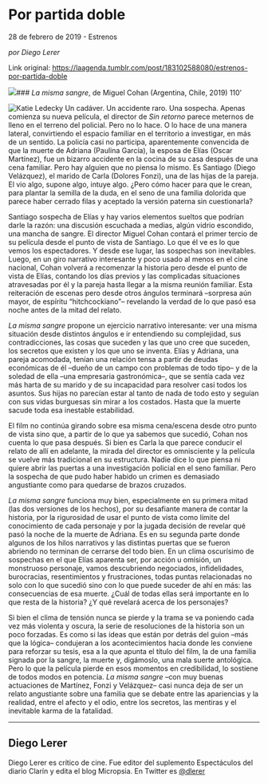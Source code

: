 # Por partida doble



28 de febrero de 2019 - Estrenos

_por Diego Lerer_

Link original: https://laagenda.tumblr.com/post/183102588080/estrenos-por-partida-doble

![](https://64.media.tumblr.com/5021ca6a7a1f985e3af6ab99602984a2/a82782f5ecc079ee-5f/s500x750/568061bff52d789ca4b38a96cdc7a9e9a9d7f267.jpg)### *La misma sangre*, de Miguel Cohan (Argentina, Chile, 2019) 110’

![Katie Ledecky](https://64.media.tumblr.com/8bf709716caa2ec8d41c87449789ff7e/a82782f5ecc079ee-8c/s400x600/63e54356c6da7c1ef7a0f832cf0af851c5da45e8.jpg)
Un cadáver. Un accidente raro. Una sospecha. Apenas comienza su nueva película, el director de *Sin retorno* parece meternos de lleno en el terreno del policial. Pero no lo hace. O lo hace de una manera lateral, convirtiendo el espacio familiar en el territorio a investigar, en más de un sentido. La policía casi no participa, aparentemente convencida de que la muerte de Adriana (Paulina García), la esposa de Elías (Oscar Martínez), fue un bizarro accidente en la cocina de su casa después de una cena familiar. Pero hay alguien que no piensa lo mismo. Es Santiago (Diego Velázquez), el marido de Carla (Dolores Fonzi), una de las hijas de la pareja. El vio algo, supone algo, intuye algo. ¿Pero cómo hacer para que le crean, para plantar la semilla de la duda, en el seno de una familia dolorida que parece haber cerrado filas y aceptado la versión paterna sin cuestionarla?

Santiago sospecha de Elías y hay varios elementos sueltos que podrían darle la razón: una discusión escuchada a medias, algún vidrio escondido, una mancha de sangre. El director Miguel Cohan contará el primer tercio de su película desde el punto de vista de Santiago. Lo que él ve es lo que vemos los espectadores. Y desde ese lugar, las sospechas son inevitables. Luego, en un giro narrativo interesante y poco usado al menos en el cine nacional, Cohan volverá a recomenzar la historia pero desde el punto de vista de Elías, contando los días previos y las complicadas situaciones atravesadas por él y la pareja hasta llegar a la misma reunión familiar. Esta reiteración de escenas pero desde otros ángulos terminará –sorpresa aún mayor, de espíritu “hitchcockiano”– revelando la verdad de lo que pasó esa noche antes de la mitad del relato.

*La misma sangre* propone un ejercicio narrativo interesante: ver una misma situación desde distintos ángulos e ir entendiendo su complejidad, sus contradicciones, las cosas que suceden y las que uno cree que suceden, los secretos que existen y los que uno se inventa. Elías y Adriana, una pareja acomodada, tenían una relación tensa a partir de deudas económicas de él –dueño de un campo con problemas de todo tipo– y de la soledad de ella –una empresaria gastronómica–, que se sentía cada vez más harta de su marido y de su incapacidad para resolver casi todos los asuntos. Sus hijas no parecían estar al tanto de nada de todo esto y seguían con sus vidas burguesas sin mirar a los costados. Hasta que la muerte sacude toda esa inestable estabilidad.

El film no continúa girando sobre esa misma cena/escena desde otro punto de vista sino que, a partir de lo que ya sabemos que sucedió, Cohan nos cuenta lo que pasa después. Si bien es Carla la que parece conducir el relato de allí en adelante, la mirada del director es omnisciente y la película se vuelve más tradicional en su estructura. Nadie dice lo que piensa ni quiere abrir las puertas a una investigación policial en el seno familiar. Pero la sospecha de que pudo haber habido un crimen es demasiado angustiante como para quedarse de brazos cruzados.

*La misma sangre* funciona muy bien, especialmente en su primera mitad (las dos versiones de los hechos), por su desafiante manera de contar la historia, por la rigurosidad de usar el punto de vista como límite del conocimiento de cada personaje y por la jugada decisión de revelar qué pasó la noche de la muerte de Adriana. Es en su segunda parte donde algunos de los hilos narrativos y las distintas puertas que se fueron abriendo no terminan de cerrarse del todo bien. En un clima oscurísimo de sospechas en el que Elías aparenta ser, por acción u omisión, un monstruoso personaje, vamos descubriendo negociados, infidelidades, burocracias, resentimientos y frustraciones, todas puntas relacionadas no solo con lo que sucedió sino con lo que puede suceder de ahí en más: las consecuencias de esa muerte. ¿Cuál de todas ellas será importante en lo que resta de la historia? ¿Y qué revelará acerca de los personajes?

Si bien el clima de tensión nunca se pierde y la trama se va poniendo cada vez más violenta y oscura, la serie de resoluciones de la historia son un poco forzadas. Es como si las ideas que están por detrás del guion –más que la lógica– condujeran a los acontecimientos hacia donde les conviene para reforzar su tesis, esa a la que apunta el título del film, la de una familia signada por la sangre, la muerte y, digámoslo, una mala suerte antológica. Pero lo que la película pierde en esos momentos en credibilidad, lo sostiene de todos modos en potencia. *La misma sangre* –con muy buenas actuaciones de Martínez, Fonzi y Velázquez– casi nunca deja de ser un relato angustiante sobre una familia que se debate entre las apariencias y la realidad, entre el afecto y el odio, entre los secretos, las mentiras y el inevitable karma de la fatalidad.

  




---

Diego Lerer
-----------

 Diego Lerer es crítico de cine. Fue editor del suplemento Espectáculos del diario Clarín y edita el blog Micropsia. En Twitter es [@dlerer](https://twitter.com/dlerer) 

